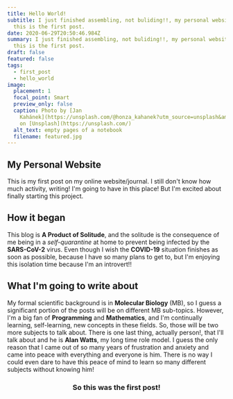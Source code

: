 ```yaml
---
title: Hello World!
subtitle: I just finished assembling, not buliding!!, my personal website, and
  this is the first post.
date: 2020-06-29T20:50:46.984Z
summary: I just finished assembling, not buliding!!, my personal website, and
  this is the first post.
draft: false
featured: false
tags:
  - first_post
  - hello_world
image:
  placement: 1
  focal_point: Smart
  preview_only: false
  caption: Photo by [Jan
    Kahánek](https://unsplash.com/@honza_kahanek?utm_source=unsplash&amp;utm_medium=referral&amp;utm_content=creditCopyText)
    on [Unsplash](https://unsplash.com/)
  alt_text: empty pages of a notebook
  filename: featured.jpg
---
```


## My Personal Website  
This is my first post on my online website/journal. I still don't know how much activity, writing! I'm going to have in this place! But I'm excited about finally starting this project.

## How it began
This blog is **A Product of Solitude**, and the solitude is the consequence of me being in a _self-quarantine_ at home to prevent being infected by the **SARS-CoV-2** virus. Even though I wish the **COVID-19** situation finishes as soon as possible, because I have so many plans to get to, but I'm enjoying this isolation time because I'm an introvert!!

## What I'm going to write about
My formal scientific background is in **Molecular Biology** (MB), so I guess a significant portion of the posts will be on different MB sub-topics. However, I'm a big fan of **Programming** and **Mathematics**, and I'm continually learning, self-learning, new concepts in these fields. So, those will be two more subjects to talk about. There is one last thing, actually person!, that I'll talk about and he is **Alan Watts**, my long time role model. I guess the only reason that I came out of so many years of frustration and anxiety and came into peace with everything and everyone is him. There is no way I could even dare to have this peace of mind to learn so many different subjects without knowing him!

<h3 align="center">So this was the first post!</h3>
